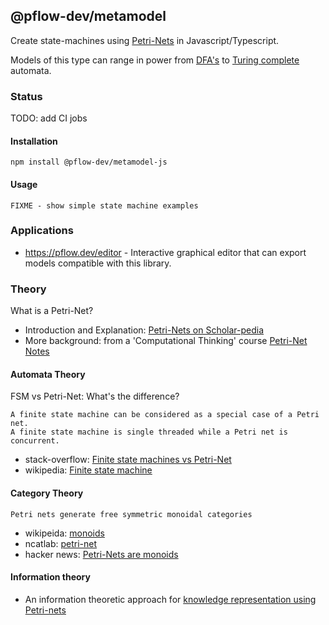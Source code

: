 ## @pflow-dev/metamodel

Create state-machines using [Petri-Nets](http://www.scholarpedia.org/article/Petri_net) in Javascript/Typescript.

Models of this type can range in power from [DFA's](https://en.wikipedia.org/wiki/Deterministic_finite_automaton#Example) to [Turing complete](https://www.quora.com/Why-is-an-inhibitor-arc-necessary-for-a-PetriNet-to-be-Turing-complete-What-kind-of-system-cant-be-represented-without-it) automata.

### Status
TODO: add CI jobs


#### Installation
```
npm install @pflow-dev/metamodel-js
```

#### Usage 

```
FIXME - show simple state machine examples
```
### Applications

* https://pflow.dev/editor - Interactive graphical editor that can export models compatible with this library.
 
###  Theory

What is a Petri-Net?
* Introduction and Explanation: [Petri-Nets on Scholar-pedia](http://www.scholarpedia.org/article/Petri_net)
* More background: from a 'Computational Thinking' course [Petri-Net Notes]( https://people.cs.vt.edu/kafura/ComputationalThinking/Class-Notes/Petri-Net-Notes-Expanded.pdf)

#### Automata Theory

FSM vs Petri-Net: What's the difference?

```
A finite state machine can be considered as a special case of a Petri net.
A finite state machine is single threaded while a Petri net is concurrent.
```
* stack-overflow: [Finite state machines vs Petri-Net](https://stackoverflow.com/questions/53980748/whats-the-difference-of-petri-nets-and-finite-state-machines)
* wikipedia: [Finite state machine](https://en.wikipedia.org/wiki/Finite-state_machine)

#### Category Theory

```
Petri nets generate free symmetric monoidal categories
```

* wikipeida: [monoids](https://en.wikipedia.org/wiki/Monoid#Relation_to_category_theory)
* ncatlab:  [petri-net](https://ncatlab.org/nlab/show/Petri+net#introduction)
* hacker news: [Petri-Nets are monoids](https://news.ycombinator.com/item?id=22242358)


#### Information theory

* An information theoretic approach
for [knowledge representation using Petri-nets](https://strathprints.strath.ac.uk/65430/1/Chiachio_etal_FTC_2017_An_information_theoretic_approach_for_knowledge_representation_using_Petri_nets.pdf)
